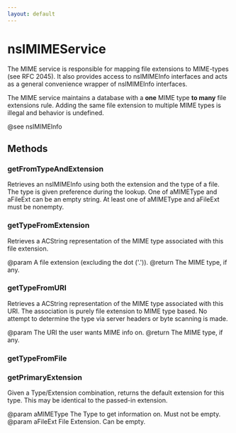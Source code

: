 ```yaml
---
layout: default
---
```


# nsIMIMEService #

The MIME service is responsible for mapping file extensions to MIME-types
(see RFC 2045). It also provides access to nsIMIMEInfo interfaces and
acts as a general convenience wrapper of nsIMIMEInfo interfaces.

The MIME service maintains a database with a <b>one</b> MIME type <b>to many</b>
file extensions rule. Adding the same file extension to multiple MIME types
is illegal and behavior is undefined.

@see nsIMIMEInfo


## Methods ##

### getFromTypeAndExtension ###

Retrieves an nsIMIMEInfo using both the extension
and the type of a file. The type is given preference
during the lookup. One of aMIMEType and aFileExt
can be an empty string. At least one of aMIMEType and aFileExt
must be nonempty.


### getTypeFromExtension ###

Retrieves a ACString representation of the MIME type
associated with this file extension.

@param  A file extension (excluding the dot ('.')).
@return The MIME type, if any.


### getTypeFromURI ###

Retrieves a ACString representation of the MIME type
associated with this URI. The association is purely
file extension to MIME type based. No attempt to determine
the type via server headers or byte scanning is made.

@param  The URI the user wants MIME info on.
@return The MIME type, if any.


### getTypeFromFile ###

### getPrimaryExtension ###

Given a Type/Extension combination, returns the default extension
for this type. This may be identical to the passed-in extension.

@param aMIMEType The Type to get information on. Must not be empty.
@param aFileExt  File Extension. Can be empty.

